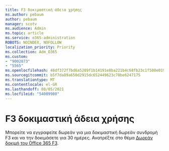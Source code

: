 ```yaml
---
title: F3 δοκιμαστική άδεια χρήσης
ms.author: pebaum
author: pebaum
manager: scotv
ms.audience: Admin
ms.topic: article
ms.service: o365-administration
ROBOTS: NOINDEX, NOFOLLOW
localization_priority: Priority
ms.collection: Adm_O365
ms.custom:
- "9002873"
- "5565"
ms.openlocfilehash: 48df372f7bd6a5289f1b14191e8ba221b4c68fb23c1f500e0191e2ddda3c4114
ms.sourcegitcommit: b5f7da89a650d2915dc652449623c78be6247175
ms.translationtype: MT
ms.contentlocale: el-GR
ms.lasthandoff: 08/05/2021
ms.locfileid: "54089980"
---
```

# <a name="f3-trail-license"></a>F3 δοκιμαστική άδεια χρήσης

Μπορείτε να εγγραφείτε δωρεάν για μια δοκιμαστική δωρεάν συνδρομή F3 και να την δοκιμάσετε για 30 ημέρες. Ανατρέξτε στο θέμα [Δωρεάν δοκιμή του Office 365 F3](https://go.microsoft.com/fwlink/p/?LinkID=848845&clcid=0x409&culture=en-us&country=US).
